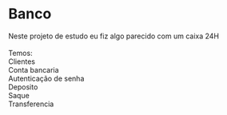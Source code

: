 # Banco
Neste projeto de estudo eu fiz algo parecido com um caixa 24H <br>
<br>
Temos: <br>
Clientes <br>
Conta bancaria <br>
Autenticação de senha <br>
Deposito <br>
Saque <br>
Transferencia


